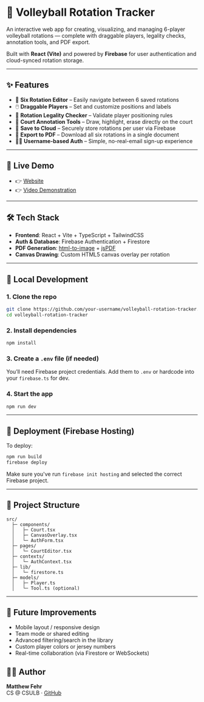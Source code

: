 # 🏐 Volleyball Rotation Tracker

An interactive web app for creating, visualizing, and managing 6-player volleyball rotations — complete with draggable players, legality checks, annotation tools, and PDF export.

Built with **React (Vite)** and powered by **Firebase** for user authentication and cloud-synced rotation storage.

---

## ✨ Features

- 🔄 **Six Rotation Editor** – Easily navigate between 6 saved rotations
- 🖱️ **Draggable Players** – Set and customize positions and labels
- 🚦 **Rotation Legality Checker** – Validate player positioning rules
- 🧽 **Court Annotation Tools** – Draw, highlight, erase directly on the court
- 💾 **Save to Cloud** – Securely store rotations per user via Firebase
- 📄 **Export to PDF** – Download all six rotations in a single document
- 🧑‍💻 **Username-based Auth** – Simple, no-real-email sign-up experience

---

## 🚀 Live Demo

- 👉 [Website](https://volleyball-rotations-f1f4d.web.app)
- 👉 [Video Demonstration](https://youtu.be/YApuQVzlr2E)

---

## 🛠️ Tech Stack

- **Frontend**: React + Vite + TypeScript + TailwindCSS
- **Auth & Database**: Firebase Authentication + Firestore
- **PDF Generation**: [html-to-image](https://github.com/bubkoo/html-to-image) + [jsPDF](https://github.com/parallax/jsPDF)
- **Canvas Drawing**: Custom HTML5 canvas overlay per rotation

---

## 🔧 Local Development

### 1. Clone the repo
```bash
git clone https://github.com/your-username/volleyball-rotation-tracker.git
cd volleyball-rotation-tracker
```

### 2. Install dependencies
```bash
npm install
```

### 3. Create a `.env` file (if needed)
You’ll need Firebase project credentials. Add them to `.env` or hardcode into your `firebase.ts` for dev.

### 4. Start the app
```bash
npm run dev
```

---

## 🧪 Deployment (Firebase Hosting)

To deploy:

```bash
npm run build
firebase deploy
```

Make sure you've run `firebase init hosting` and selected the correct Firebase project.

---

## 📁 Project Structure

```
src/
  ├─ components/
  │   ├─ Court.tsx
  │   ├─ CanvasOverlay.tsx
  │   └─ AuthForm.tsx
  ├─ pages/
  │   └─ CourtEditor.tsx
  ├─ contexts/
  │   └─ AuthContext.tsx
  ├─ lib/
  │   └─ firestore.ts
  ├─ models/
  │   ├─ Player.ts
  │   └─ Tool.ts (optional)
```

---

## 🧠 Future Improvements

- Mobile layout / responsive design
- Team mode or shared editing
- Advanced filtering/search in the library
- Custom player colors or jersey numbers
- Real-time collaboration (via Firestore or WebSockets)

## 🙋‍♂️ Author

**Matthew Fehr**  
CS @ CSULB · [GitHub](https://github.com/mattfehr)
